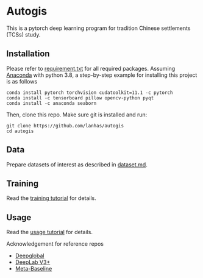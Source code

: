 # Autogis

This is a pytorch deep learning program for tradition Chinese settlements (TCSs) study.


## Installation

Please refer to [requirement.txt](./requirements.txt) for all required packages. Assuming [Anaconda](https://www.anaconda.com/products/distribution) with python 3.8, a step-by-step example for installing this project is as follows

```commandline
conda install pytorch torchvision cudatoolkit=11.1 -c pytorch
conda install -c tensorboard pillow opencv-python pyqt
conda install -c anaconda seaborn
```

Then, clone this repo. Make sure git is installed and run:

```commandline
git clone https://github.com/lanhas/autogis
cd autogis
```

## Data

Prepare datasets of interest as described in [dataset.md](./dataset.md).

## Training

Read the [training tutorial](./train.md) for details.

## Usage

Read the [usage tutorial](./usage.md) for details.

Acknowledgement for reference repos

+ [Deepglobal](https://github.com/chrischoy/DeepGlobalRegistration)
+ [DeepLab V3+](https://github.com/jfzhang95/pytorch-deeplab-xception)
+ [Meta-Baseline](https://github.com/yinboc/few-shot-meta-baseline)

[//]: # (##Citation)

[//]: # (---)

[//]: # (```commandline)

[//]: # (@misc{xue2022antra,)

[//]: # (      title{An Environmental Patterns Recognition Method of Traditional Chinese Settlements via Meta-Learning},)

[//]: # (      author={Peng Xue})

[//]: # ()
[//]: # (})

[//]: # (```)

